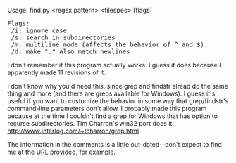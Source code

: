 Usage: find.py &lt;regex pattern> &lt;filespec> [flags]

<pre>
Flags:
 /i: ignore case
 /s: search in subdirectories
 /m: multiline mode (affects the behavior of ^ and $)
 /d: make "." also match newlines
</pre>

I don't remember if this program actually works. I guess it does because I apparently made 11 revisions of it.

I don't know why you'd need this, since grep and findstr alread do the same thing and more (and there are greps available for Windows). I guess it's useful if you want to customize the behavior in some way that grep/findstr's command-line parameters don't allow. I probably made this program because at the time I couldn't find a grep for Windows that has option to recurse subdirectories. Tim Charron's win32 port does it: http://www.interlog.com/~tcharron/grep.html

The information in the comments is a little out-dated--don't expect to find me at the URL provided, for example.



